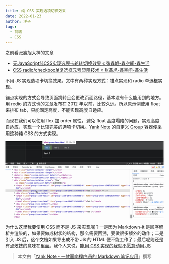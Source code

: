 ```yaml
---
title: 纯 CSS 实现选项切换效果
date: 2022-01-23
author: 洋子
tags:
  - 前端
  - CSS
---
```


之前看张鑫旭大神的文章

- [无JavaScript纯CSS实现选项卡轮转切换效果 &laquo;  张鑫旭-鑫空间-鑫生活](https://www.zhangxinxu.com/wordpress/2010/09/%E6%97%A0javascript%E5%AE%9E%E7%8E%B0%E9%80%89%E9%A1%B9%E5%8D%A1%E8%BD%AE%E8%BD%AC%E5%88%87%E6%8D%A2%E6%95%88%E6%9E%9C/)
- [CSS radio/checkbox单复选框元素显隐技术 &laquo;  张鑫旭-鑫空间-鑫生活](https://www.zhangxinxu.com/wordpress/2012/01/css-css3-selector-element-display-tab-listdown/)

不用 JS 实现选项卡切换效果。文中有两种实现方式：锚点实现和 radio 单选框实现。

锚点实现的方式会导致页面跳转且会更改页面路径，基本没有什么能用到的地方。用 redio 的方式也的文章发布在 2012 年以前，比较久远。所以原示例使用 float 来排布 tab，只能固定高度，不能实现高度自适应。

而现在我们可以使用 flex 加 order 属性，避免 float 高度塌陷的问题，实现高度自适应，实现一个比较完美的选项卡切换。[Yank Note](https://github.com/purocean/yn) 的[自定义 Group 容器](https://github.com/purocean/yn/blob/develop/src/renderer/plugins/markdown-container.ts)便采用这种纯 CSS 的方式实现。

![Img](./FILES/2022-01-23-tabs-without-js.md/tabs.gif)

为什么这里我要使用 CSS 而不是 JS 来实现呢？一是因为 Markdown-it 是顺序解析并渲染的，如果要做成树状的结构，那么需要回溯，要做很多额外的动作；二是引入 JS 后，这个文档如果导出成不带 JS 的 HTML 便不能工作了；最后呢则还是有点炫技的意味在里面。我个人来说，[能用 CSS 实现的我就不愿意动用 JS](https://www.zhihu.com/question/41679942/answer/107752907)

> 本文由「[Yank Note - 一款面向程序员的 Markdown 笔记应用](https://github.com/purocean/yn)」撰写
